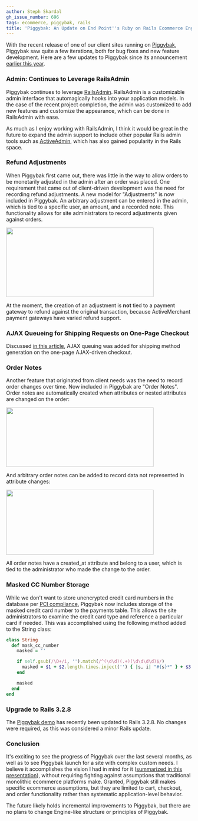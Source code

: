 ```yaml
---
author: Steph Skardal
gh_issue_number: 696
tags: ecommerce, piggybak, rails
title: 'Piggybak: An Update on End Point''s Ruby on Rails Ecommerce Engine'
---
```




With the recent release of one of our client sites running on [Piggybak](http://www.piggybak.org/), Piggybak saw quite a few iterations, both for bug fixes and new feature development. Here are a few updates to Piggybak since its announcement [earlier this year](/blog/2012/01/06/piggybak-mountable-ecommerce-ruby-on).

### Admin: Continues to Leverage RailsAdmin

Piggybak continues to leverage [RailsAdmin](https://github.com/sferik/rails_admin). RailsAdmin is a customizable admin interface that automagically hooks into your application models. In the case of the recent project completion, the admin was customized to add new features and customize the appearance, which can be done in RailsAdmin with ease.

As much as I enjoy working with RailsAdmin, I think it would be great in the future to expand the admin support to include other popular Rails admin tools such as [ActiveAdmin](http://activeadmin.info/), which has also gained popularity in the Rails space.

### Refund Adjustments

When Piggybak first came out, there was little in the way to allow orders to be monetarily adjusted in the admin after an order was placed. One requirement that came out of client-driven development was the need for recording refund adjustments. A new model for "Adjustments" is now included in Piggybak. An arbitrary adjustment can be entered in the admin, which is tied to a specific user, an amount, and a recorded note. This functionality allows for site administrators to record adjustments given against orders.

<img border="0" height="188" src="/blog/2012/09/24/piggybak-update-on-end-points-ruby-on/image-0.png" width="400"/>

At the moment, the creation of an adjustment is **not** tied to a payment gateway to refund against the original transaction, because ActiveMerchant payment gateways have varied refund support.

### AJAX Queueing for Shipping Requests on One-Page Checkout

Discussed [in this article](/blog/2012/09/18/ajax-queuing-in-piggybak), AJAX queuing was added for shipping method generation on the one-page AJAX-driven checkout.

### Order Notes

Another feature that originated from client needs was the need to record order changes over time. Now included in Piggybak are "Order Notes". Order notes are automatically created when attributes or nested attributes are changed on the order:

<img border="0" height="161" src="/blog/2012/09/24/piggybak-update-on-end-points-ruby-on/image-1.png" width="400"/>

And arbitrary order notes can be added to record data not represented in attribute changes:

<img border="0" height="176" src="/blog/2012/09/24/piggybak-update-on-end-points-ruby-on/image-2.png" width="400"/>

All order notes have a created_at attribute and belong to a user, which is tied to the administrator who made the change to the order.

### Masked CC Number Storage

While we don't want to store unencrypted credit card numbers in the database per [PCI compliance](https://www.pcisecuritystandards.org/), Piggybak now includes storage of the masked credit card number to the payments table. This allows the site administrators to examine the credit card type and reference a particular card if needed. This was accomplished using the following method added to the String class:

```ruby
class String
  def mask_cc_number
    masked = ''

    if self.gsub(/\D+/i, '').match(/^(\d\d)(.+)(\d\d\d\d)$/)
      masked = $1 + $2.length.times.inject('') { |s, i| "#{s}*" } + $3
    end

    masked
  end
end
```

### Upgrade to Rails 3.2.8

The [Piggybak demo](http://www.piggybak.org/demo_details.html) has recently been updated to Rails 3.2.8. No changes were required, as this was considered a minor Rails update.

### Conclusion

It's exciting to see the progress of Piggybak over the last several months, as well as to see Piggybak launch for a site with complex custom needs. I believe it accomplishes the vision I had in mind for it ([summarized in this presentation](/blog/2012/09/14/company-presentation-ecommerce-as-engine)), without requiring fighting against assumptions that traditional monolithic ecommerce platforms make. Granted, Piggybak still makes specific ecommerce assumptions, but they are limited to cart, checkout, and order functionality rather than systematic application-level behavior.

The future likely holds incremental improvements to Piggybak, but there are no plans to change Engine-like structure or principles of Piggybak.


